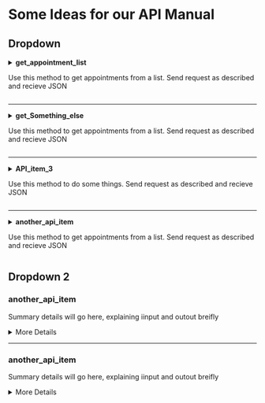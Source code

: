 # Some Ideas for our API Manual

## Dropdown

<details>
  <summary>
    <b>get_appointment_list</b>
    <p>Use this method to get appointments from a list. Send request as described and recieve JSON</p>
  </summary>
  <h3>Method:</h3>
  <p>Post</p>
  <h3>Request:</h3>
  <p>https://{{HOST}}/xxx/api/server/bla/bla/bla</p>
  <p>Body Param { "hostOrIp": "XXX.XX.XXX", "username": "admin" }
  <h3>Response:</h3>
  <pre>
  { "Status": "success", "statusCode": "10000", "statusMessage": "Operation Performed Successfully", "responseData": "... }
  </pre>
</details>
<hr>
<details>
  <summary>
    <b>get_Something_else</b>
    <p>Use this method to get appointments from a list. Send request as described and recieve JSON</p>
  </summary>
  <br>
  <h3>Method:</h3>
  <p>Post</p>
  <h3>Request:</h3>
  <p>https://{{HOST}}/xxx/api/server/bla/bla/bla</p>
  <p>Body Param { "hostOrIp": "XXX.XX.XXX", "username": "admin" }
  <h3>Response:</h3>
  <pre>{ "Status": "success", "statusCode": "10000", "statusMessage": "Operation Performed Successfully", "responseData": "... }</pre>
</details>
<hr>
<details>
  <summary>
    <b>API_item_3</b>
    <p>Use this method to do some things. Send request as described and recieve JSON</p>
  </summary>
  <br>
  **Method:**
  <pre>Post</pre>
  <h3>Request:</h3>
  <p>https://{{HOST}}/xxx/api/server/bla/bla/bla</p>
  <p>Body Param { "hostOrIp": "XXX.XX.XXX", "username": "admin" }
  <h3>Response:</h3>
  <p>{ "Status": "success", "statusCode": "10000", "statusMessage": "Operation Performed Successfully", "responseData": "... }</p>
</details>
<hr>
<details>
  <summary>
    <b>another_api_item</b>
    <p>Use this method to get appointments from a list. Send request as described and recieve JSON</p>
  </summary>
  <br>
  <h3>Method:</h3>
  <p>Post</p>
  <h3>Request:</h3>
  <p>https://{{HOST}}/xxx/api/server/bla/bla/bla</p>
  <p>Body Param { "hostOrIp": "XXX.XX.XXX", "username": "admin" }
  <h3>Response:</h3>
  <p>{ "Status": "success", "statusCode": "10000", "statusMessage": "Operation Performed Successfully", "responseData": "... }</p>
</details>

## Dropdown 2

### another_api_item
Summary details will go here, explaining iinput and outout breifly
<details>
  <summary>
    More Details
  </summary>
  <pre>
  Method:
  Post
  
  Request:
  https://{{HOST}}/xxx/api/server/bla/bla/bla
  Body Param { "hostOrIp": "XXX.XX.XXX", "username": "admin" }
  
  Response:
  { "Status": "success", "statusCode": "10000", "statusMessage": "Operation Performed Successfully", "responseData": "... }</pre>
</details>
<hr>

### another_api_item
Summary details will go here, explaining iinput and outout breifly
<details>
  <summary>
    More Details
  </summary>
  <h3>Method:</h3>
  <p>Post</p>
  <h3>Request:</h3>
  <p>https://{{HOST}}/xxx/api/server/bla/bla/bla</p>
  <p>Body Param { "hostOrIp": "XXX.XX.XXX", "username": "admin" }
  <h3>Response:</h3>
  <p>{ "Status": "success", "statusCode": "10000", "statusMessage": "Operation Performed Successfully", "responseData": "... }</p>
</details>

